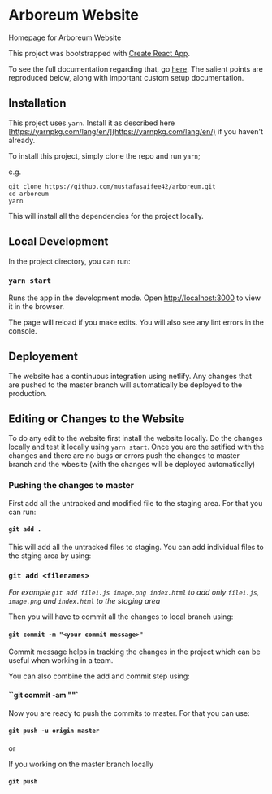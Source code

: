 # Arboreum Website

Homepage for Arboreum Website

This project was bootstrapped with [Create React App](https://github.com/facebookincubator/create-react-app).

To see the full documentation regarding that, go [here](https://github.com/facebookincubator/create-react-app/blob/master/packages/react-scripts/template/README.md). The salient points are reproduced below, along with important custom setup documentation.

## Installation

This project uses `yarn`. Install it as described here [https://yarnpkg.com/lang/en/](https://yarnpkg.com/lang/en/) if you haven't already.

To install this project, simply clone the repo and run `yarn`;

e.g.

    git clone https://github.com/mustafasaifee42/arboreum.git
    cd arboreum
    yarn

This will install all the dependencies for the project locally.

## Local Development

In the project directory, you can run:

### `yarn start`

Runs the app in the development mode.
Open [http://localhost:3000](http://localhost:3000) to view it in the browser.

The page will reload if you make edits.
You will also see any lint errors in the console.

## Deployement

The website has a continuous integration using netlify. Any changes that are pushed to the master branch will automatically be deployed to the production.

## Editing or Changes to the Website

To do any edit to the website first install the website locally. Do the changes locally and test it locally using `yarn start`. Once you are the satified with the changes and there are no bugs or errors push the changes to master branch and the wbesite (with the changes will be deployed automatically)

### Pushing the changes to master

First add all the untracked and modified file to the staging area. For that you can run:

#### `git add .`

This will add all the untracked files to staging. You can add individual files to the stging area by using:

### `git add <filenames>`

_For example `git add file1.js image.png index.html` to add only `file1.js`, `image.png` and `index.html` to the staging area_

Then you will have to commit all the changes to local branch using:

#### `git commit -m "<your commit message>"`

Commit message helps in tracking the changes in the project which can be useful when working in a team.

You can also combine the add and commit step using:

#### ``git commit -am "<your commit message>"`

Now you are ready to push the commits to master. For that you can use:

#### `git push -u origin master`

or

If you working on the master branch locally

#### `git push`
